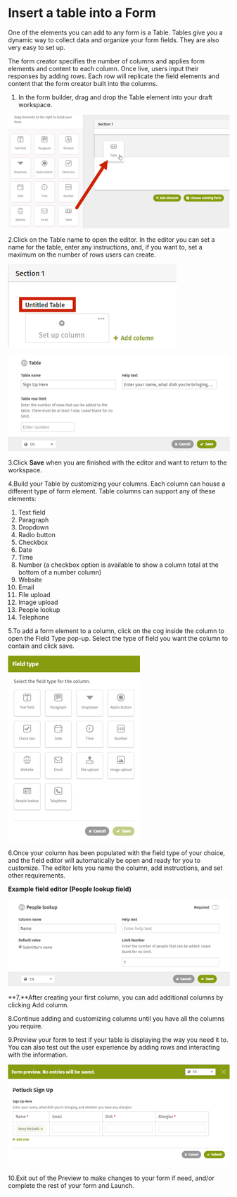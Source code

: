 # Insert a table into a Form



One of the elements you can add to any form is a Table. Tables give you a dynamic way to collect data and organize your form fields. They are also very easy to set up.

The form creator specifies the number of columns and applies form elements and content to each column. Once live, users input their responses by adding rows. Each row will replicate the field elements and content that the form creator built into the columns.

1. In the form builder, drag and drop the Table element into your draft workspace. 

![](../../../.gitbook/assets/1.png)

2.Click on the Table name to open the editor. In the editor you can set a name for the table, enter any instructions, and, if you want to, set a maximum on the number of rows users can create.

![](../../../.gitbook/assets/2%20%282%29.png)

![](../../../.gitbook/assets/3%20%283%29.png)



3.Click **Save** when you are finished with the editor and want to return to the workspace.

4.Build your Table by customizing your columns. Each column can house a different type of form element. Table columns can support any of these elements:

1. Text field
2. Paragraph
3. Dropdown
4. Radio button
5. Checkbox
6. Date
7. Time
8. Number \(a checkbox option is available to show a column total at the bottom of a number column\)
9. Website
10. Email
11. File upload
12. Image upload
13. People lookup
14. Telephone

5.To add a form element to a column, click on the cog inside the column to open the Field Type pop-up. Select the type of field you want the column to contain and click save.

![](../../../.gitbook/assets/4%20%2810%29.png)

6.Once your column has been populated with the field type of your choice, and the field editor will automatically be open and ready for you to customize. The editor lets you name the column, add instructions, and set other requirements.  
  
**Example field editor \(People lookup field\)**

![](../../../.gitbook/assets/5%20%283%29.png)

**7.**After creating your first column, you can add additional columns by clicking Add column.



8.Continue adding and customizing columns until you have all the columns you require.

9.Preview your form to test if your table is displaying the way you need it to. You can also test out the user experience by adding rows and interacting with the information.

![](../../../.gitbook/assets/6%20%281%29.png)



10.Exit out of the Preview to make changes to your form if need, and/or complete the rest of your form and Launch.

